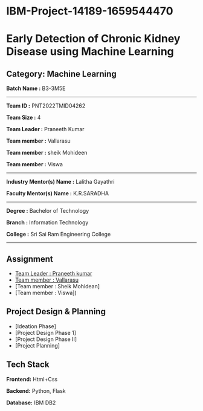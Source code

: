 # IBM-Project-14189-1659544470

# Early Detection of Chronic Kidney Disease using Machine Learning


## Category: Machine Learning


**Batch Name :** B3-3M5E

---

**Team ID :** PNT2022TMID04262

**Team Size :** 4

**Team Leader :** Praneeth Kumar

**Team member :** Vallarasu

**Team member :** sheik Mohideen

**Team member :** Viswa

---
**Industry Mentor(s) Name :** Lalitha Gayathri

**Faculty Mentor(s) Name :** K.R.SARADHA

---

**Degree	:**	
Bachelor of Technology

**Branch	:**	
Information Technology

**College	:**	
Sri Sai Ram Engineering College

---





## Assignment  

 - [Team Leader : Praneeth kumar](https://github.com/IBM-EPBL/IBM-Project-14189-1659544470/tree/main/Assignment/Team%20Lead%20%20-%20Praneeth)
 - [Team member : Vallarasu]()
 - [Team member : Sheik Mohidean]
 - [Team member : Viswa])


## Project Design & Planning
- [Ideation Phase]
- [Project Design Phase 1]
- [Project Design Phase II]
- [Project Planning]

## Tech Stack

**Frontend:** Html+Css

**Backend:** Python, Flask 

**Database:** IBM DB2













